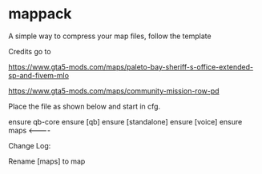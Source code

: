 # mappack
A simple way to compress your map files, follow the template


Credits go to

https://www.gta5-mods.com/maps/paleto-bay-sheriff-s-office-extended-sp-and-fivem-mlo

https://www.gta5-mods.com/maps/community-mission-row-pd


Place the file as shown below and start in cfg.

ensure qb-core
ensure [qb]
ensure [standalone]
ensure [voice]
ensure maps  <----


Change Log:

Rename [maps] to map 
